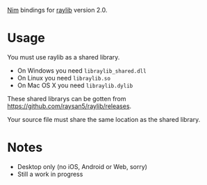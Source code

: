 [Nim](https://nim-lang.org) bindings for [raylib](http://raylib.com) version 2.0.

# Usage
You must use raylib as a shared library.

- On Windows you need `libraylib_shared.dll`
- On Linux you need `libraylib.so`
- On Mac OS X you need `libraylib.dylib`

These shared librarys can be gotten from https://github.com/raysan5/raylib/releases.

Your source file must share the same location as the shared library.

# Notes
- Desktop only (no iOS, Android or Web, sorry)
- Still a work in progress
